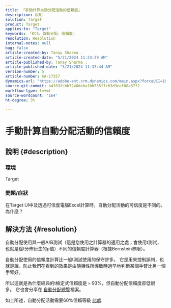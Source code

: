 ```yaml
---
title: 「手動計算自動分配活動的信賴度」
description: 說明
solution: Target
product: Target
applies-to: "Target"
keywords: 「KCS、自動分配、信賴度」
resolution: Resolution
internal-notes: null
bug: false
article-created-by: Tanay Sharma .
article-created-date: "5/21/2024 11:24:29 AM"
article-published-by: Tanay Sharma .
article-published-date: "5/21/2024 11:37:44 AM"
version-number: 5
article-number: KA-17357
dynamics-url: "https://adobe-ent.crm.dynamics.com/main.aspx?forceUCI=1&pagetype=entityrecord&etn=knowledgearticle&id=d84ee9a9-6417-ef11-9f8a-6045bd006b25"
source-git-commit: b4f83fcbb7248deba1bb535ffc63d3eef08a37f2
workflow-type: tm+mt
source-wordcount: '164'
ht-degree: 3%

---
```


# 手動計算自動分配活動的信賴度

## 說明 {#description}


### 環境

Target

### 問題/症狀

在Target UI中及透過可信度電腦Excel計算時，自動分配活動的可信度是不同的。 為什麼？


## 解決方法 {#resolution}


自動分配使用與一般A/B測試（這是您使用之計算器的適用之處；會使用t測試，也就是從t分佈衍生的p值）不同的信賴度計算器（根據Bernstein界限）。

自動分配使用的信賴度計算比一般t測試使用的保守許多。 它是用來控制誤判，也就是說，防止我們在看到的效果是由隨機性所導致時過早地判斷某個手臂比另一個手臂好。

所以這就是為什麼經典的t檢定式信賴度是 `>`  93%，但自動分配信賴度卻低很多。 它也會分享在 [自動分配總覽](https://experienceleague.adobe.com/docs/target/using/activities/auto-allocate/automated-traffic-allocation.html?lang=en#section_98388996F0584E15BF3A99C57EEB7629)檔案。

如上所述，自動分配活動需要60%信賴等級 [此處](https://experienceleague.adobe.com/docs/target/using/activities/auto-allocate/determine-winner.html?lang=en#section_C8E068512A93458D8C006760B1C0B6A2).
